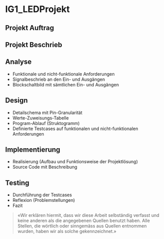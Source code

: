 # IG1_LEDProjekt

## Projekt Auftrag

## Projekt Beschrieb

## Analyse
- Funktionale und nicht-funktionale Anforderungen
- Signalbeschrieb an den Ein- und Ausgängen
- Blockschaltbild mit sämtlichen Ein- und Ausgängen

## Design
- Detailschema mit Pin-Granularität
- Werte-Zuweisungs-Tabelle
- Program-Ablauf (Struktogramm)
- Definierte Testcases auf funktionalen und nicht-funktionalen Anforderungen

## Implementierung
- Realisierung (Aufbau und Funktionsweise der Projektlösung)
- Source Code mit Beschreibung

## Testing
- Durchführung der Testcases
- Reflexion (Problemstellungen)
- Fazit



>«Wir erklären hiermit, dass wir diese Arbeit selbständig verfasst und keine anderen als die angegebenen Quellen benutzt haben. Alle Stellen, die wörtlich oder sinngemäss aus Quellen entnommen wurden, haben wir als solche gekennzeichnet.»